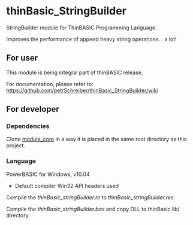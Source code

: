 # thinBasic_StringBuilder

StringBuilder module for ThinBASIC Programming Language.

Improves the performance of append heavy string operations... a lot!

## For user
This module is being integral part of thinBASIC release.

For documentation, please refer to: https://github.com/petrSchreiber/thinBasic_StringBuilder/wiki

## For developer

### Dependencies
Clone [module_core](https://github.com/ThinBASIC/module_core) in a way it is placed in the same root directory as this project.

### Language
PowerBASIC for Windows, v10.04
* Default compiler Win32 API headers used

Compile the _thinBasic_stringBuilder.rc_ to _thinBasic_stringBuilder.res_.
 
Compile the _thinBasic_stringBuilder.bas_ and copy DLL to thinBasic lib/ directory.
